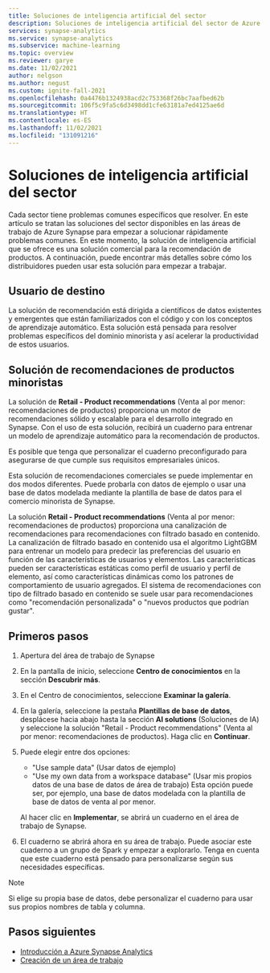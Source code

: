```yaml
---
title: Soluciones de inteligencia artificial del sector
description: Soluciones de inteligencia artificial del sector de Azure Synapse Analytics
services: synapse-analytics
ms.service: synapse-analytics
ms.subservice: machine-learning
ms.topic: overview
ms.reviewer: garye
ms.date: 11/02/2021
author: nelgson
ms.author: negust
ms.custom: ignite-fall-2021
ms.openlocfilehash: 0a4476b1324938acd2c753368f26bc7aafbed62b
ms.sourcegitcommit: 106f5c9fa5c6d3498dd1cfe63181a7ed4125ae6d
ms.translationtype: HT
ms.contentlocale: es-ES
ms.lasthandoff: 11/02/2021
ms.locfileid: "131091216"
---
```

# <a name="industry-ai-solutions"></a>Soluciones de inteligencia artificial del sector

Cada sector tiene problemas comunes específicos que resolver. En este artículo se tratan las soluciones del sector disponibles en las áreas de trabajo de Azure Synapse para empezar a solucionar rápidamente problemas comunes. En este momento, la solución de inteligencia artificial que se ofrece es una solución comercial para la recomendación de productos. A continuación, puede encontrar más detalles sobre cómo los distribuidores pueden usar esta solución para empezar a trabajar.

## <a name="target-user"></a>Usuario de destino

La solución de recomendación está dirigida a científicos de datos existentes y emergentes que están familiarizados con el código y con los conceptos de aprendizaje automático. Esta solución está pensada para resolver problemas específicos del dominio minorista y así acelerar la productividad de estos usuarios.

## <a name="retail-product-recommendation-solution"></a>Solución de recomendaciones de productos minoristas

La solución de **Retail - Product recommendations** (Venta al por menor: recomendaciones de productos) proporciona un motor de recomendaciones sólido y escalable para el desarrollo integrado en Synapse. Con el uso de esta solución, recibirá un cuaderno para entrenar un modelo de aprendizaje automático para la recomendación de productos.

Es posible que tenga que personalizar el cuaderno preconfigurado para asegurarse de que cumple sus requisitos empresariales únicos.

Esta solución de recomendaciones comerciales se puede implementar en dos modos diferentes. Puede probarla con datos de ejemplo o usar una base de datos modelada mediante la plantilla de base de datos para el comercio minorista de Synapse.

La solución **Retail - Product recommendations** (Venta al por menor: recomendaciones de productos) proporciona una canalización de recomendaciones para recomendaciones con filtrado basado en contenido. La canalización de filtrado basado en contenido usa el algoritmo LightGBM para entrenar un modelo para predecir las preferencias del usuario en función de las características de usuarios y elementos. Las características pueden ser características estáticas como perfil de usuario y perfil de elemento, así como características dinámicas como los patrones de comportamiento de usuario agregados. El sistema de recomendaciones con tipo de filtrado basado en contenido se suele usar para recomendaciones como "recomendación personalizada" o "nuevos productos que podrían gustar".

## <a name="get-started"></a>Primeros pasos

1. Apertura del área de trabajo de Synapse
1. En la pantalla de inicio, seleccione **Centro de conocimientos** en la sección **Descubrir más**.
1. En el Centro de conocimientos, seleccione **Examinar la galería**.
1. En la galería, seleccione la pestaña **Plantillas de base de datos**, desplácese hacia abajo hasta la sección **AI solutions** (Soluciones de IA) y seleccione la solución "Retail - Product recommendations" (Venta al por menor: recomendaciones de productos). Haga clic en **Continuar**.
1. Puede elegir entre dos opciones:
   * "Use sample data" (Usar datos de ejemplo) 
   * "Use my own data from a workspace database" (Usar mis propios datos de una base de datos de área de trabajo) Esta opción puede ser, por ejemplo, una base de datos modelada con la plantilla de base de datos de venta al por menor.
   
    Al hacer clic en **Implementar**, se abrirá un cuaderno en el área de trabajo de Synapse.

1. El cuaderno se abrirá ahora en su área de trabajo. Puede asociar este cuaderno a un grupo de Spark y empezar a explorarlo. Tenga en cuenta que este cuaderno está pensado para personalizarse según sus necesidades específicas.

> [!NOTE]
> Si elige su propia base de datos, debe personalizar el cuaderno para usar sus propios nombres de tabla y columna.

## <a name="next-steps"></a>Pasos siguientes

* [Introducción a Azure Synapse Analytics](../get-started.md)
* [Creación de un área de trabajo](../get-started-create-workspace.md)
